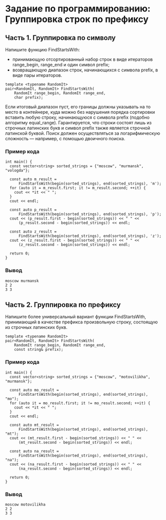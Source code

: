 # Задание по программированию: Группировка строк по префиксу
## Часть 1. Группировка по символу
Напишите функцию FindStartsWith:
* принимающую отсортированный набор строк в виде итераторов range_begin, range_end и один символ prefix;
* возвращающую диапазон строк, начинающихся с символа prefix, в виде пары итераторов.
```
template <typename RandomIt>
pair<RandomIt, RandomIt> FindStartsWith(
    RandomIt range_begin, RandomIt range_end,
    char prefix);
```
Если итоговый диапазон пуст, его границы должны указывать на то место в контейнере, куда можно без нарушения порядка сортировки вставить любую строку, начинающуюся с символа prefix (подобно алгоритму equal_range). Гарантируется, что строки состоят лишь из строчных латинских букв и символ prefix также является строчной латинской буквой.
Поиск должен осуществляться за логарифмическую сложность — например, с помощью двоичного поиска.
### Пример кода
```
int main() {
  const vector<string> sorted_strings = {"moscow", "murmansk", "vologda"};
  
  const auto m_result =
      FindStartsWith(begin(sorted_strings), end(sorted_strings), 'm');
  for (auto it = m_result.first; it != m_result.second; ++it) {
    cout << *it << " ";
  }
  cout << endl;
  
  const auto p_result =
      FindStartsWith(begin(sorted_strings), end(sorted_strings), 'p');
  cout << (p_result.first - begin(sorted_strings)) << " " <<
      (p_result.second - begin(sorted_strings)) << endl;
  
  const auto z_result =
      FindStartsWith(begin(sorted_strings), end(sorted_strings), 'z');
  cout << (z_result.first - begin(sorted_strings)) << " " <<
      (z_result.second - begin(sorted_strings)) << endl;
  
  return 0;
}
```
### Вывод
```
moscow murmansk
2 2
3 3
```

## Часть 2. Группировка по префиксу
Напишите более универсальный вариант функции FindStartsWith, принимающий в качестве префикса произвольную строку, состоящую из строчных латинских букв.
```
template <typename RandomIt>
pair<RandomIt, RandomIt> FindStartsWith(
    RandomIt range_begin, RandomIt range_end,
    const string& prefix);
```
### Пример кода
```
int main() {
  const vector<string> sorted_strings = {"moscow", "motovilikha", "murmansk"};
  
  const auto mo_result =
      FindStartsWith(begin(sorted_strings), end(sorted_strings), "mo");
  for (auto it = mo_result.first; it != mo_result.second; ++it) {
    cout << *it << " ";
  }
  cout << endl;
  
  const auto mt_result =
      FindStartsWith(begin(sorted_strings), end(sorted_strings), "mt");
  cout << (mt_result.first - begin(sorted_strings)) << " " <<
      (mt_result.second - begin(sorted_strings)) << endl;
  
  const auto na_result =
      FindStartsWith(begin(sorted_strings), end(sorted_strings), "na");
  cout << (na_result.first - begin(sorted_strings)) << " " <<
      (na_result.second - begin(sorted_strings)) << endl;
  
  return 0;
}
```
### Вывод
```
moscow motovilikha
2 2
3 3
```
